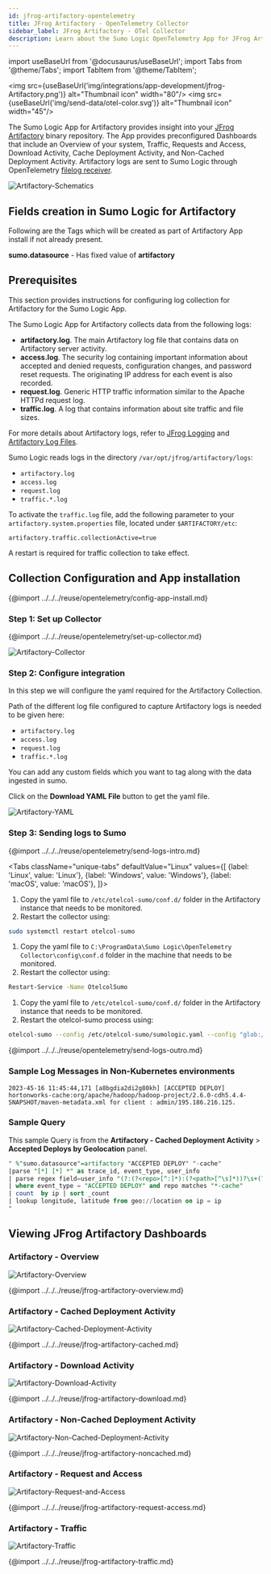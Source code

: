 ```yaml
---
id: jfrog-artifactory-opentelemetry
title: JFrog Artifactory - OpenTelemetry Collector
sidebar_label: JFrog Artifactory - OTel Collector
description: Learn about the Sumo Logic OpenTelemetry App for JFrog Artifactory.
---
```


import useBaseUrl from '@docusaurus/useBaseUrl';
import Tabs from '@theme/Tabs';
import TabItem from '@theme/TabItem';

<img src={useBaseUrl('img/integrations/app-development/jfrog-Artifactory.png')} alt="Thumbnail icon" width="80"/> <img src={useBaseUrl('img/send-data/otel-color.svg')} alt="Thumbnail icon" width="45"/>

The Sumo Logic App for Artifactory provides insight into your [JFrog Artifactory](https://jfrog.com/artifactory/) binary repository. The App provides preconfigured Dashboards that include an Overview of your system, Traffic, Requests and Access, Download Activity, Cache Deployment Activity, and Non-Cached Deployment Activity. Artifactory logs are sent to Sumo Logic through OpenTelemetry [filelog receiver](https://github.com/open-telemetry/opentelemetry-collector-contrib/tree/main/receiver/filelogreceiver).

<img src='https://sumologic-app-data-v2.s3.amazonaws.com/dashboards/Artifactory-OpenTelemetry/Artifactory-Schematics.png' alt="Artifactory-Schematics" />

## Fields creation in Sumo Logic for Artifactory

Following are the Tags which will be created as part of Artifactory App install if not already present.

**sumo.datasource** - Has fixed value of **artifactory**

## Prerequisites

This section provides instructions for configuring log collection for Artifactory for the Sumo Logic App.

The Sumo Logic App for Artifactory collects data from the following logs:

- **artifactory.log**. The main Artifactory log file that contains data on Artifactory server activity.
- **access.log**.  The security log containing important information about accepted and denied requests, configuration changes, and password reset requests. The originating IP address for each event is also recorded.
- **request.log**. Generic HTTP traffic information similar to the Apache HTTPd request log.
- **traffic.log**. A log that contains information about site traffic and file sizes.

For more details about Artifactory logs, refer to [JFrog Logging](https://www.jfrog.com/confluence/display/RTF/Artifactory+Log+Files) and [Artifactory Log Files](https://www.jfrog.com/confluence/display/RTF6X/Artifactory+Log+Files#ArtifactoryLogFiles-RequestLog).

Sumo Logic reads logs in the directory `/var/opt/jfrog/artifactory/logs`:

- `artifactory.log`
- `access.log`
- `request.log`
- `traffic.*.log`

To activate the `traffic.log` file, add the following parameter to your `artifactory.system.properties` file, located under `$ARTIFACTORY/etc`:

```
artifactory.traffic.collectionActive=true
```
A restart is required for traffic collection to take effect.

## Collection Configuration and App installation

{@import ../../../reuse/opentelemetry/config-app-install.md}

### Step 1: Set up Collector

{@import ../../../reuse/opentelemetry/set-up-collector.md}

<img src='https://sumologic-app-data-v2.s3.amazonaws.com/dashboards/Artifactory-OpenTelemetry/Artifactory-Collector.png' alt="Artifactory-Collector" />

### Step 2: Configure integration

In this step we will configure the yaml required for the Artifactory Collection.

Path of the different log file configured to capture Artifactory logs is needed to be given here:

- `artifactory.log`
- `access.log`
- `request.log`
- `traffic.*.log`

You can add any custom fields which you want to tag along with the data ingested in sumo.

Click on the **Download YAML File** button to get the yaml file.

<img src='https://sumologic-app-data-v2.s3.amazonaws.com/dashboards/Artifactory-OpenTelemetry/Artifactory-YAML.png' alt="Artifactory-YAML" />

### Step 3: Sending logs to Sumo

{@import ../../../reuse/opentelemetry/send-logs-intro.md}

<Tabs
  className="unique-tabs"
  defaultValue="Linux"
  values={[
    {label: 'Linux', value: 'Linux'},
    {label: 'Windows', value: 'Windows'},
    {label: 'macOS', value: 'macOS'},
  ]}>

<TabItem value="Linux">

1. Copy the yaml file to `/etc/otelcol-sumo/conf.d/` folder in the Artifactory instance that needs to be monitored.
2. Restart the collector using:
  ```sh
  sudo systemctl restart otelcol-sumo
  ```

</TabItem>
<TabItem value="Windows">

1. Copy the yaml file to `C:\ProgramData\Sumo Logic\OpenTelemetry Collector\config\conf.d` folder in the machine that needs to be monitored.
2. Restart the collector using:
  ```sh
  Restart-Service -Name OtelcolSumo
  ```

</TabItem>
<TabItem value="macOS">

1. Copy the yaml file to `/etc/otelcol-sumo/conf.d/` folder in the Artifactory instance that needs to be monitored.
2. Restart the otelcol-sumo process using:
  ```sh
  otelcol-sumo --config /etc/otelcol-sumo/sumologic.yaml --config "glob:/etc/otelcol-sumo/conf.d/*.yaml"
  ```

</TabItem>
</Tabs>

{@import ../../../reuse/opentelemetry/send-logs-outro.md}

### Sample Log Messages in Non-Kubernetes environments

```
2023-45-16 11:45:44,171 [a8bgdia2di2g80kh] [ACCEPTED DEPLOY] hortonworks-cache:org/apache/hadoop/hadoop-project/2.6.0-cdh5.4.4-SNAPSHOT/maven-metadata.xml for client : admin/195.186.216.125.
```

### Sample Query

This sample Query is from the **Artifactory - Cached Deployment Activity** > **Accepted Deploys by Geolocation** panel.

```sql title="Query String"
" %"sumo.datasource"=artifactory "ACCEPTED DEPLOY" "-cache"
|parse "[*] [*] *" as trace_id, event_type, user_info
| parse regex field=user_info "(?:(?<repo>[^:]*):(?<path>[^\s]*))?\s+(?<opt_msg>[\w\s:]+)?\s+(?<user>[^\/]+)\/(?<ip>\d{1,3}\.\d{1,3}\.\d{1,3}\.\d{1,3})\."
| where event_type = "ACCEPTED DEPLOY" and repo matches "*-cache"
| count  by ip | sort _count
| lookup longitude, latitude from geo://location on ip = ip
"
```

## Viewing JFrog Artifactory Dashboards

### Artifactory - Overview

<img src='https://sumologic-app-data-v2.s3.amazonaws.com/dashboards/Artifactory-OpenTelemetry/Artifactory-Overview.png' alt="Artifactory-Overview" />

{@import ../../../reuse/jfrog-artifactory-overview.md}

### Artifactory - Cached Deployment Activity

<img src='https://sumologic-app-data-v2.s3.amazonaws.com/dashboards/Artifactory-OpenTelemetry/Artifactory-Cached-Deployment-Activity.png' alt="Artifactory-Cached-Deployment-Activity" />

{@import ../../../reuse/jfrog-artifactory-cached.md}

### Artifactory - Download Activity

<img src='https://sumologic-app-data-v2.s3.amazonaws.com/dashboards/Artifactory-OpenTelemetry/Artifactory-Download-Activity.png' alt="Artifactory-Download-Activity" />

{@import ../../../reuse/jfrog-artifactory-download.md}

### Artifactory - Non-Cached Deployment Activity

<img src='https://sumologic-app-data-v2.s3.amazonaws.com/dashboards/Artifactory-OpenTelemetry/Artifactory-Non-Cached-Deployment-Activity.png' alt="Artifactory-Non-Cached-Deployment-Activity" />

{@import ../../../reuse/jfrog-artifactory-noncached.md}

### Artifactory - Request and Access

<img src='https://sumologic-app-data-v2.s3.amazonaws.com/dashboards/Artifactory-OpenTelemetry/Artifactory-Request-and-Access.png' alt="Artifactory-Request-and-Access" />

{@import ../../../reuse/jfrog-artifactory-request-access.md}

### Artifactory - Traffic

<img src='https://sumologic-app-data-v2.s3.amazonaws.com/dashboards/Artifactory-OpenTelemetry/Artifactory-Traffic.png' alt="Artifactory-Traffic" />

{@import ../../../reuse/jfrog-artifactory-traffic.md}
